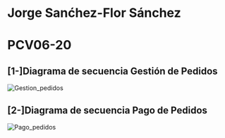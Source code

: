 # Jorge Sanćhez-Flor Sánchez

# PCV06-20

## [1-]Diagrama de secuencia Gestión de Pedidos 

![Gestion_pedidos](http://www.plantuml.com/plantuml/proxy?cache=no&src=https://raw.githubusercontent.com/JorgeSF85/PCV06-20/blob/master/PCV06-20/ejercicio1.puml)

## [2-]Diagrama de secuencia Pago de Pedidos

![Pago_pedidos](http://www.plantuml.com/plantuml/proxy?cache=no&src=https://raw.githubusercontent.com/JorgeSF85/PCV06-20/blob/master/PCV06-20/ejercicio2.puml)
